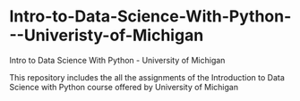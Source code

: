 # Intro-to-Data-Science-With-Python---Univeristy-of-Michigan
Intro to Data Science With Python - University of Michigan

This repository includes the all the assignments of the Introduction to Data Science with Python course offered by University of Michigan
